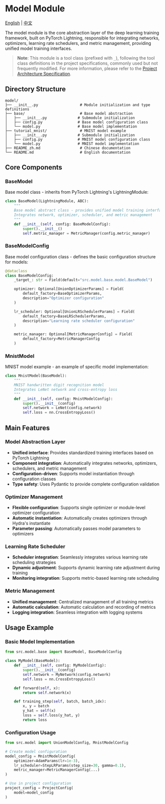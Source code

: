 # Model Module

[English](README.md) | [中文](README_zh.md)

The model module is the core abstraction layer of the deep learning training framework, built on PyTorch Lightning, responsible for integrating networks, optimizers, learning rate schedulers, and metric management, providing unified model training interfaces.

> **Note**: This module is a tool class (prefixed with `_`), following the tool class definitions in the project specifications, commonly used but not frequently modified. For more information, please refer to the [Project Architecture Specification](../../architecture.md).

## Directory Structure

```text
model/
├── __init__.py                   # Module initialization and type definitions
├── base/                         # Base model abstraction
│   ├── __init__.py              # Submodule initialization
│   ├── config.py                # Base model configuration class
│   └── model.py                 # Base model implementation
├── tutorial_mnist/               # MNIST model example
│   ├── __init__.py              # Submodule initialization
│   ├── config.py                # MNIST model configuration class
│   └── model.py                 # MNIST model implementation
├── README_zh.md                  # Chinese documentation
└── README.md                     # English documentation
```

## Core Components

### BaseModel

Base model class - inherits from PyTorch Lightning's LightningModule:

```python
class BaseModel(LightningModule, ABC):
    """
    Base model abstract class - provides unified model training interfaces
    Integrates network, optimizer, scheduler, and metric management
    """
    def __init__(self, config: BaseModelConfig):
        super().__init__()
        self.metric_manager = MetricManager(config.metric_manager)
```


### BaseModelConfig

Base model configuration class - defines the basic configuration structure for models:

```python
@dataclass
class BaseModelConfig:
    _target_: str = Field(default="src.model.base.model.BaseModel")

    optimizer: Optional[UnionOptimizerParams] = Field(
        default_factory=BaseOptimizerParams,
        description="Optimizer configuration"
    )

    lr_scheduler: Optional[UnionLRSchedulerParams] = Field(
        default_factory=BaseLRSchedulerParams,
        description="Learning rate scheduler configuration"
    )

    metric_manager: Optional[MetricManagerConfig] = Field(
        default_factory=MetricManagerConfig
    )
```

### MnistModel

MNIST model example - an example of specific model implementation:

```python
class MnistModel(BaseModel):
    """
    MNIST handwritten digit recognition model
    Integrates LeNet network and cross-entropy loss
    """
    def __init__(self, config: MnistModelConfig):
        super().__init__(config)
        self.network = LeNet(config.network)
        self.loss = nn.CrossEntropyLoss()
```

## Main Features

### Model Abstraction Layer

- **Unified interface**: Provides standardized training interfaces based on PyTorch Lightning
- **Component integration**: Automatically integrates networks, optimizers, schedulers, and metric management
- **Configuration-driven**: Supports model instantiation through configuration classes
- **Type safety**: Uses Pydantic to provide complete configuration validation

### Optimizer Management

- **Flexible configuration**: Supports single optimizer or module-level optimizer configuration
- **Automatic instantiation**: Automatically creates optimizers through Hydra's instantiate
- **Parameter passing**: Automatically passes model parameters to optimizers

### Learning Rate Scheduler

- **Scheduler integration**: Seamlessly integrates various learning rate scheduling strategies
- **Dynamic adjustment**: Supports dynamic learning rate adjustment during training
- **Monitoring integration**: Supports metric-based learning rate scheduling

### Metric Management

- **Unified management**: Centralized management of all training metrics
- **Automatic calculation**: Automatic calculation and recording of metrics
- **Logging integration**: Seamless integration with logging systems

## Usage Example

### Basic Model Implementation

```python
from src.model.base import BaseModel, BaseModelConfig

class MyModel(BaseModel):
    def __init__(self, config: MyModelConfig):
        super().__init__(config)
        self.network = MyNetwork(config.network)
        self.loss = nn.CrossEntropyLoss()

    def forward(self, x):
        return self.network(x)

    def training_step(self, batch, batch_idx):
        x, y = batch
        y_hat = self(x)
        loss = self.loss(y_hat, y)
        return loss
```

### Configuration Usage

```python
from src.model import UnionModelConfig, MnistModelConfig

# Create model configuration
model_config = MnistModelConfig(
    optimizer=AdamParams(lr=1e-3),
    lr_scheduler=StepLRParams(step_size=30, gamma=0.1),
    metric_manager=MetricManagerConfig(...)
)

# Use in project configuration
project_config = ProjectConfig(
    model=model_config
)
```
